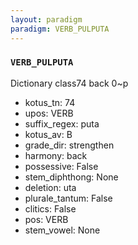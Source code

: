 ```yaml
---
layout: paradigm
paradigm: VERB_PULPUTA
---
```

### ` VERB_PULPUTA `

Dictionary class74 back 0~p 
* kotus_tn: 74
* upos: VERB
* suffix_regex: puta
* kotus_av: B
* grade_dir: strengthen
* harmony: back
* possessive: False
* stem_diphthong: None
* deletion: uta
* plurale_tantum: False
* clitics: False
* pos: VERB
* stem_vowel: None
